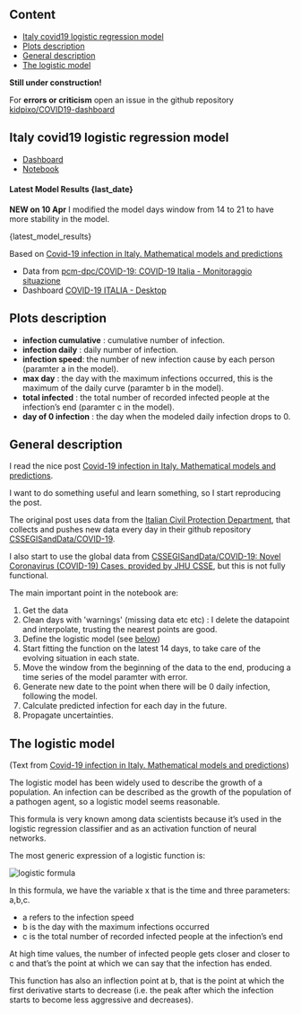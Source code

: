 ## Content

 - [Italy covid19 logistic regression model](#italy-covid19-logistic-regression-model)
 - [Plots description](#plots-description)
 - [General description](#general-description)
 - [The logistic model](#the-logistic-model)

**Still under construction!**

For **errors or criticism** open an issue in the github repository [kidpixo/COVID19-dashboard](https://github.com/kidpixo/COVID19-dashboard/issues/new)

## Italy covid19 logistic regression model
<a name="italy-covid19-logistic-regression-model"></a>

- [Dashboard](italy_covid19_logistic.html)
- [Notebook](https://github.com/kidpixo/COVID19-dashboard/blob/master/Logistic%20regression%20COVID-19%20-%20Italy%20dataset.ipynb)

#### Latest Model Results {last_date}

**NEW on 10 Apr** I modified the model days window from 14 to 21 to have more stability in the model.

{latest_model_results}

Based on [Covid-19 infection in Italy. Mathematical models and predictions](https://towardsdatascience.com/covid-19-infection-in-italy-mathematical-models-and-predictions-7784b4d7dd8d)


- Data from [pcm-dpc/COVID-19: COVID-19 Italia - Monitoraggio situazione](https://github.com/pcm-dpc/COVID-19)
- Dashboard [COVID-19 ITALIA - Desktop](https://opendatadpc.maps.arcgis.com/apps/opsdashboard/index.html#/b0c68bce2cce478eaac82fe38d4138b1)

## Plots description
<a name="plots-description"></a>

- **infection cumulative** : cumulative number of infection.
- **infection daily** : daily number of infection.
- **infection speed**: the number of new infection cause by each person (paramter a in the model).
- **max day** :  the day with the maximum infections occurred, this is the maximum of the daily curve (paramter b in the model).
- **total infected** : the total number of recorded infected people at the infection’s end (paramter c in the model).
- **day of 0 infection** : the day when the modeled daily infection drops to 0.

## General description
<a name="general-description"></a>

I read the nice post [Covid-19 infection in Italy. Mathematical models and predictions](https://towardsdatascience.com/covid-19-infection-in-italy-mathematical-models-and-predictions-7784b4d7dd8d).

I want to do something useful and learn something, so I start reproducing the post.

The original post uses data from the [Italian Civil Protection Department](http://www.protezionecivile.gov.it/), that collects and pushes new data every day in their github repository [CSSEGISandData/COVID-19](https://github.com/CSSEGISandData/COVID-19).

I also start to use the global data from [CSSEGISandData/COVID-19: Novel Coronavirus (COVID-19) Cases, provided by JHU CSSE](https://github.com/CSSEGISandData/COVID-19), but this is not fully functional.

The main important point in the notebook are:

1. Get the data
2. Clean days with 'warnings' (missing data etc etc) : I delete the datapoint and interpolate, trusting the nearest points are good. 
3. Define the logistic model (see [below](#the-logistic-model))
4. Start fitting the function on the latest 14 days, to take care of the evolving situation in each state.
5. Move the window from the beginning of the data to the end, producing a time series of the model paramter with error.
6. Generate new date to the point when there will be 0 daily infection, following the model.
7. Calculate predicted infection for each day in the future.
8. Propagate uncertainties.

## The logistic model
<a name="the-logistic-model"></a>

(Text from [Covid-19 infection in Italy. Mathematical models and predictions](https://towardsdatascience.com/covid-19-infection-in-italy-mathematical-models-and-predictions-7784b4d7dd8d))

The logistic model has been widely used to describe the growth of a population. An infection can be described as the growth of the population of a pathogen agent, so a logistic model seems reasonable.

This formula is very known among data scientists because it’s used in the logistic regression classifier and as an activation function of neural networks.

The most generic expression of a logistic function is:

![logistic formula](https://miro.medium.com/max/546/1*bnVnrdWrWxvZfqJ_1bgrUQ.png)

In this formula, we have the variable x that is the time and three parameters: a,b,c.

- a refers to the infection speed
- b is the day with the maximum infections occurred
- c is the total number of recorded infected people at the infection’s end

At high time values, the number of infected people gets closer and closer to c and that’s the point at which we can say that the infection has ended.

This function has also an inflection point at b, that is the point at which the first derivative starts to decrease (i.e. the peak after which the infection starts to become less aggressive and decreases).
